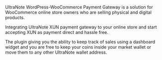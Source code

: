 UltraNote WordPress-WooCommerce Payment Gateway is a solution for WooCommerce online store owners who are selling physical and digital products.

Integrating UltraNote XUN payment gateway to your online store and start accepting XUN as payment direct and hassle free. 

The plugin giving you the ability to keep track of sales using a dashboard widget and you are free to keep your coins inside your market wallet or move them to any other UltraNote wallet address.




